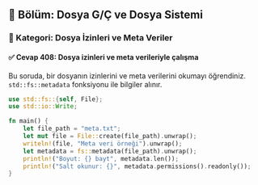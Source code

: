 ## 📘 Bölüm: Dosya G/Ç ve Dosya Sistemi  
### 🔹 Kategori: Dosya İzinleri ve Meta Veriler  
#### ✅ Cevap 408: Dosya izinleri ve meta verileriyle çalışma

Bu soruda, bir dosyanın izinlerini ve meta verilerini okumayı öğrendiniz. `std::fs::metadata` fonksiyonu ile bilgiler alınır.

```rust
use std::fs::{self, File};
use std::io::Write;

fn main() {
    let file_path = "meta.txt";
    let mut file = File::create(file_path).unwrap();
    writeln!(file, "Meta veri örneği").unwrap();
    let metadata = fs::metadata(file_path).unwrap();
    println!("Boyut: {} bayt", metadata.len());
    println!("Salt okunur: {}", metadata.permissions().readonly());
}
```
